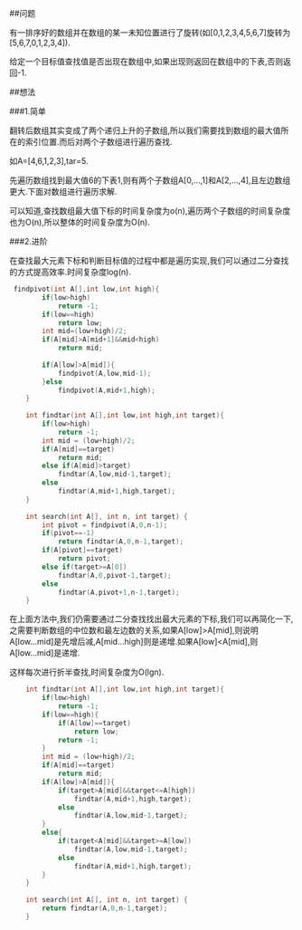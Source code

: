 ##问题

有一排序好的数组并在数组的某一未知位置进行了旋转(如[0,1,2,3,4,5,6,7]旋转为[5,6,7,0,1,2,3,4]).			

给定一个目标值查找值是否出现在数组中,如果出现则返回在数组中的下表,否则返回-1.		

##想法		

###1.简单 	

翻转后数组其实变成了两个递归上升的子数组,所以我们需要找到数组的最大值所在的索引位置.而后对两个子数组进行遍历查找.		

如A=[4,6,1,2,3],tar=5.

先遍历数组找到最大值6的下表1,则有两个子数组A[0,...,1]和A[2,...,4],且左边数组更大.下面对数组进行遍历求解.		

可以知道,查找数组最大值下标的时间复杂度为o(n),遍历两个子数组的时间复杂度也为O(n),所以整体的时间复杂度为O(n).


###2.进阶  		

在查找最大元素下标和判断目标值的过程中都是遍历实现,我们可以通过二分查找的方式提高效率.时间复杂度log(n).		

```C++		
 findpivot(int A[],int low,int high){
        if(low>high)
            return -1;
        if(low==high)
            return low;
        int mid=(low+high)/2;
        if(A[mid]>A[mid+1]&&mid<high)
            return mid;
        
        if(A[low]>A[mid]){
            findpivot(A,low,mid-1);
        }else
            findpivot(A,mid+1,high);
    }
    
    int findtar(int A[],int low,int high,int target){
        if(low>high)
            return -1;
        int mid = (low+high)/2;
        if(A[mid]==target)
            return mid;
        else if(A[mid]>target)
            findtar(A,low,mid-1,target);
        else
            findtar(A,mid+1,high,target);
    }
    
    int search(int A[], int n, int target) {
        int pivot = findpivot(A,0,n-1);
        if(pivot==-1)
            return findtar(A,0,n-1,target);
        if(A[pivot]==target)
            return pivot;
        else if(target>=A[0])
            findtar(A,0,pivot-1,target);
        else
            findtar(A,pivot+1,n-1,target);
    }
```		

在上面方法中,我们仍需要通过二分查找找出最大元素的下标,我们可以再简化一下,之需要判断数组的中位数和最左边数的关系,如果A[low]>A[mid],则说明A[low...mid]是先增后减,A[mid...high]则是递增.如果A[low]<A[mid],则A[low...mid]是递增.			

这样每次进行折半查找,时间复杂度为O(lgn).


```C++
    int findtar(int A[],int low,int high,int target){
        if(low>high)
            return -1;
        if(low==high){
            if(A[low]==target)
                return low;
            return -1;
        }
        int mid = (low+high)/2;
        if(A[mid]==target)
            return mid;
        if(A[low]>A[mid]){
            if(target>A[mid]&&target<=A[high])
                findtar(A,mid+1,high,target);
            else
                findtar(A,low,mid-1,target);
        }
        else{
            if(target<A[mid]&&target>=A[low])
                findtar(A,low,mid-1,target);
            else 
                findtar(A,mid+1,high,target);
        }
    }
    
    int search(int A[], int n, int target) {
        return findtar(A,0,n-1,target);
    }
```	